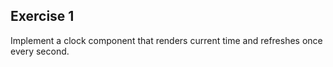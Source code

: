 ## Exercise 1

Implement a clock component that renders current time and refreshes once every second.

